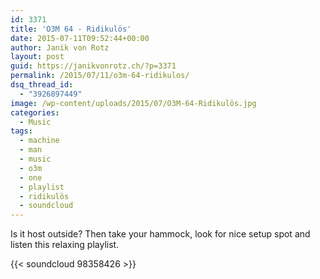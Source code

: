 ```yaml
---
id: 3371
title: 'O3M 64 - Ridikulös'
date: 2015-07-11T09:52:44+00:00
author: Janik von Rotz
layout: post
guid: https://janikvonrotz.ch/?p=3371
permalink: /2015/07/11/o3m-64-ridikulos/
dsq_thread_id:
  - "3926897449"
image: /wp-content/uploads/2015/07/O3M-64-Ridikulös.jpg
categories:
  - Music
tags:
  - machine
  - man
  - music
  - o3m
  - one
  - playlist
  - ridikulös
  - soundcloud
---
```

Is it host outside? Then take your hammock, look for nice setup spot and listen this relaxing playlist.

{{< soundcloud 98358426 >}}